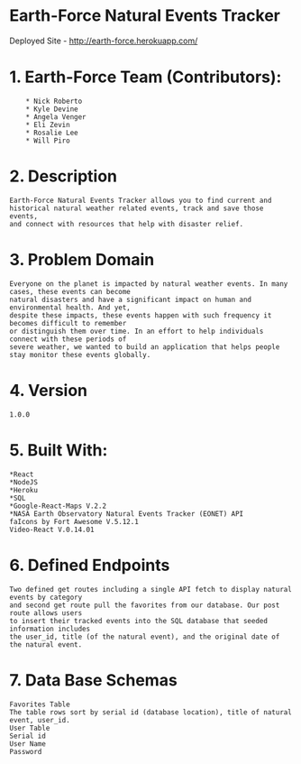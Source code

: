 
# Earth-Force Natural Events Tracker

Deployed Site - http://earth-force.herokuapp.com/

#   1. Earth-Force Team (Contributors): 
        * Nick Roberto
        * Kyle Devine
        * Angela Venger
        * Eli Zevin
        * Rosalie Lee
        * Will Piro

#   2. Description 
    Earth-Force Natural Events Tracker allows you to find current and
    historical natural weather related events, track and save those events,
    and connect with resources that help with disaster relief.

#   3. Problem Domain
    Everyone on the planet is impacted by natural weather events. In many cases, these events can become 
    natural disasters and have a significant impact on human and environmental health. And yet, 
    despite these impacts, these events happen with such frequency it becomes difficult to remember 
    or distinguish them over time. In an effort to help individuals connect with these periods of 
    severe weather, we wanted to build an application that helps people stay monitor these events globally. 

#   4. Version
    1.0.0

#   5. Built With:
    *React
    *NodeJS
    *Heroku
    *SQL 
    *Google-React-Maps V.2.2
    *NASA Earth Observatory Natural Events Tracker (EONET) API
    faIcons by Fort Awesome V.5.12.1
    Video-React V.0.14.01

#   6. Defined Endpoints
    Two defined get routes including a single API fetch to display natural events by category 
    and second get route pull the favorites from our database. Our post route allows users 
    to insert their tracked events into the SQL database that seeded information includes 
    the user_id, title (of the natural event), and the original date of the natural event.

#   7. Data Base Schemas
    Favorites Table
    The table rows sort by serial id (database location), title of natural event, user_id. 
    User Table
    Serial id
    User Name
    Password
